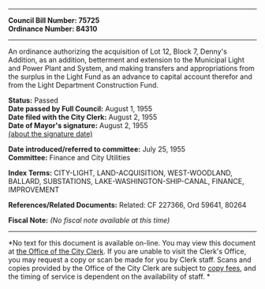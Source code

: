 * * * * *  
  
**Council Bill Number: [](#h0)[](#h2)75725**   
**Ordinance Number: 84310**  
  
* * * * *  
  
An ordinance authorizing the acquisition of Lot 12, Block 7, Denny's Addition, as an addition, betterment and extension to the Municipal Light and Power Plant and System, and making transfers and appropriations from the surplus in the Light Fund as an advance to capital account therefor and from the Light Department Construction Fund.  
  
**Status:** Passed   
**Date passed by Full Council:** August 1, 1955   
**Date filed with the City Clerk:** August 2, 1955   
**Date of Mayor's signature:** August 2, 1955   
[(about the signature date)](/~public/approvaldate.htm)   
  
  
**Date introduced/referred to committee:** July 25, 1955   
**Committee:** Finance and City Utilities   
  
**Index Terms:** CITY-LIGHT, LAND-ACQUISITION, WEST-WOODLAND, BALLARD, SUBSTATIONS, LAKE-WASHINGTON-SHIP-CANAL, FINANCE, IMPROVEMENT  
  
**References/Related Documents:** Related: CF 227366, Ord 59641, 80264  
  
**Fiscal Note:** *(No fiscal note available at this time)*  
  
* * * * *  
  
*No text for this document is available on-line. You may view this document at [the Office of the City Clerk](http://www.seattle.gov/leg/clerk/contactUs.htm). If you are unable to visit the Clerk's Office, you may request a copy or scan be made for you by Clerk staff. Scans and copies provided by the Office of the City Clerk are subject to [copy fees](http://clerk.seattle.gov/~public/clerkfees.htm), and the timing of service is dependent on the availability of staff. *  
  
  
